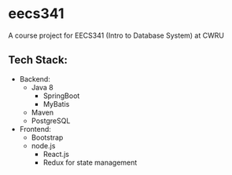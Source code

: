 # eecs341
A course project for EECS341 (Intro to Database System) at CWRU

## Tech Stack:

- Backend:
  - Java 8
    - SpringBoot
    - MyBatis
  - Maven
  - PostgreSQL
- Frontend:
  - Bootstrap
  - node.js
    - React.js
    - Redux for state management

